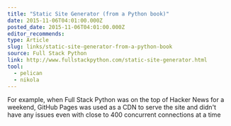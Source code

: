 ```yaml
---
title: "Static Site Generator (from a Python book)"
date: 2015-11-06T04:01:00.000Z
posted_date: 2015-11-06T04:01:00.000Z
editor_recommends:
type: Article
slug: links/static-site-generator-from-a-python-book
source: Full Stack Python
link: http://www.fullstackpython.com/static-site-generator.html
tool:
  - pelican
  - nikola
---
```

For example, when Full Stack Python was on the top of Hacker News for a weekend, GitHub Pages was used as a CDN to serve the site and didn't have any issues even with close to 400 concurrent connections at a time




